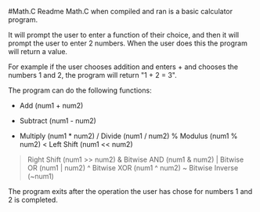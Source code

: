 #Math.C Readme
Math.C when compiled and ran is a basic calculator program.

It will prompt the user to enter a function of their choice, and then it will prompt 
the user to enter 2 numbers.
When the user does this the program will return a value.

For example if the user chooses addition and enters + and chooses the numbers 1 and 2,
the program will return "1 + 2 = 3".

The program can do the following functions:
 + Add (num1 + num2)
 - Subtract (num1 - num2)
 * Multiply (num1 * num2)
 / Divide (num1 / num2)
 % Modulus (num1 % num2)
 < Left Shift (num1 << num2)
 > Right Shift (num1 >> num2)
 & Bitwise AND (num1 & num2)
 | Bitwise OR (num1 | num2)
 ^ Bitwise XOR (num1 ^ num2)
 ~ Bitwise Inverse (~num1)
 
The program exits after the operation the user has chose for numbers 1 and 2 is completed.
